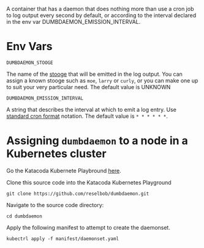 A container that has a daemon that does nothing more than use a cron job to log output every second by default, or
according to the interval declared in the env var DUMBDAEMON_EMISSION_INTERVAL.

# Env Vars

 `DUMBDAEMON_STOOGE`
 
 The name of the [stooge](https://en.wikipedia.org/wiki/The_Three_Stooges) that will be emitted in the log output.
 You can assign a known stooge such as `moe`, `larry` or `curly`, or you can make one up to suit your very particular need. The default value is UNKNOWN
 
`DUMBDAEMON_EMISSION_INTERVAL`
 
 A string that describes the interval at which to emit a log entry. Use [standard cron format](http://www.nncron.ru/help/EN/working/cron-format.htm) notation.
 The default value is `* * * * * *`.
 
 # Assigning `dumbdaemon` to a node in a Kubernetes cluster
 
Go the Katacoda Kubernete Playbround [here](https://katacoda.com/courses/ubuntu/playground).

Clone this source code into the Katacoda Kubernetes Playground

`git clone https://github.com/reselbob/dumbdaemon.git`
 

Navigate to the source code directory:

`cd dumbdaemon`

Apply the following manifest to attempt to create the daemonset.

`kubectrl apply -f manifest/daemonset.yaml`
